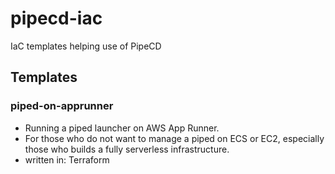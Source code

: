 # pipecd-iac
IaC templates helping use of PipeCD

## Templates

### piped-on-apprunner
- Running a piped launcher on AWS App Runner.
- For those who do not want to manage a piped on ECS or EC2, especially those who builds a fully serverless infrastructure.
- written in: Terraform
